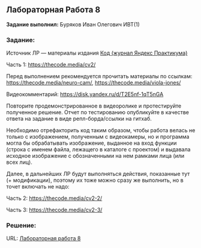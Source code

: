 ## Лабораторная Работа 8

**Задание выполнил:** Буряков Иван Олегович ИВТ(1)

### Задание: 
Источник ЛР — материалы издания [Код (журнал Яндекс Практикума)](https://thecode.media/)

Часть 1: https://thecode.media/cv2/

Перед выполнением рекомендуется прочитать материалы по ссылкам: https://thecode.media/neuro-cam/, https://thecode.media/viola-jones/

Видеокомментарий: https://disk.yandex.ru/d/T2E5nf-1qT5nGA

Повторите продемонстрированное в видеоролике и протестируйте полученное решение. Отчет по тестированию опубликуйте в качестве ответа на задание в виде репл-борда/ссылки на гитхаб.

Необходимо отрефакторить код таким образом, чтобы работа велась не только с изображением, полученным с видеокамеры, но и программа могла бы обрабатывать изображение, выданное на вход функции (строка с именем файла, лежащего в каталоге с проектом) и выдавала исходное изображение с обозначенными на нем рамками лица (или всех лиц).



Далее, в дальнейших ЛР будут выполняться действия, показанные тут (+ модификации), поэтому их тоже можно сразу же выполнить, но в точет включать не надо: 

Часть 2: https://thecode.media/cv2-2/

Часть 3: https://thecode.media/cv2-3/


### Решение:


URL: [Лабораторная работа 8](https://github.com/Buryackov-Ivan/Prog-6SEM-2023/blob/main/LR_8/Report/Report.md)
